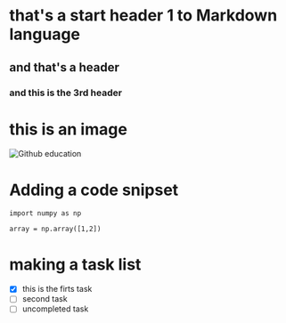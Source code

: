 # that's a start header 1 to Markdown language  
## and that's a header  
### and this is the 3rd header

# this is an image 
![Github education](https://cdn.hashnode.com/res/hashnode/image/upload/v1628871856155/dBlWL6a3I.png)

# Adding a code snipset 

```
import numpy as np

array = np.array([1,2])
```

# making a task list 

- [x] this is the firts task
- [ ] second task
- [ ] uncompleted task 
